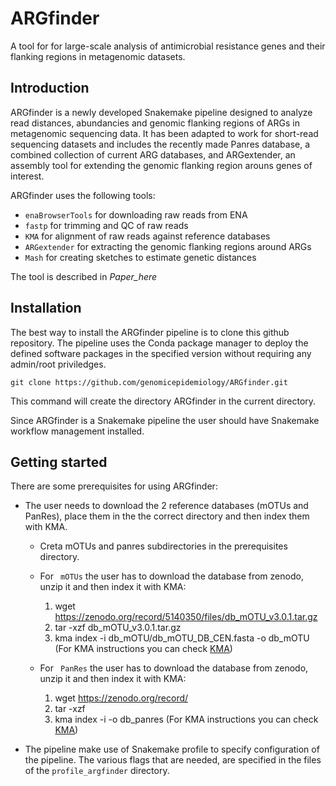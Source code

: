 # ARGfinder
A tool for for large-scale analysis of antimicrobial resistance genes and their flanking regions in metagenomic datasets.


## Introduction

ARGfinder is a newly developed Snakemake pipeline designed to analyze read distances, abundancies and genomic flanking regions of ARGs in metagenomic sequencing data. It has been adapted to work for short-read sequencing datasets and includes the recently made Panres database, a combined collection of current ARG databases, and ARGextender, an assembly tool for extending the genomic flanking region arouns genes of interest.

ARGfinder uses the following tools:


* ``` enaBrowserTools ``` for downloading raw reads from ENA
* ``` fastp ``` for trimming and QC of raw reads
* ``` KMA ``` for alignment of raw reads against reference databases
* ``` ARGextender ``` for extracting the genomic flanking regions around ARGs
* ``` Mash ``` for creating sketches to estimate genetic distances


The tool is described in *Paper_here*

## Installation

The best way to install the ARGfinder pipeline is to clone this github repository. The pipeline uses the Conda package manager to deploy the defined software packages in the specified version without requiring any admin/root priviledges.

```
git clone https://github.com/genomicepidemiology/ARGfinder.git
```
This command will create the directory ARGfinder in the current directory.

Since ARGfinder is a Snakemake pipeline the user should have Snakemake workflow management installed. 

## Getting started

There are some prerequisites for using ARGfinder:

* The user needs to download the 2 reference databases (mOTUs and PanRes), place them in the the correct directory and then index them with KMA. 

	* Creta mOTUs and panres subdirectories in the prerequisites directory.

	* For ``` mOTUs``` the user has to download the database from zenodo, unzip it and then index it with KMA:
		1. wget https://zenodo.org/record/5140350/files/db_mOTU_v3.0.1.tar.gz
		2. tar -xzf db_mOTU_v3.0.1.tar.gz
		3. kma index -i db_mOTU/db_mOTU_DB_CEN.fasta -o db_mOTU (For KMA instructions you can check  <a href="https://bitbucket.org/genomicepidemiology/kma/src/master/">KMA</a>)

	* For ``` PanRes``` the user has to download the database from zenodo, unzip it and then index it with KMA:
		1. wget https://zenodo.org/record/
		2. tar -xzf 
		3. kma index -i   -o db_panres (For KMA instructions you can check  <a href="https://bitbucket.org/genomicepidemiology/kma/src/master/">KMA</a>)



* The pipeline make use of Snakemake profile to specify configuration of the pipeline. The various flags that are needed, are specified in the files of the ``` profile_argfinder ``` directory.